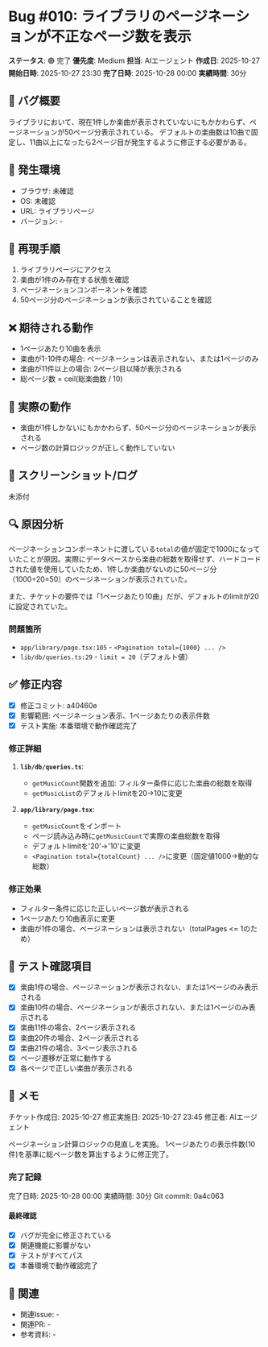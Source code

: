 # Bug #010: ライブラリのページネーションが不正なページ数を表示

**ステータス**: 🟢 完了
**優先度**: Medium
**担当**: AIエージェント
**作成日**: 2025-10-27
**開始日時**: 2025-10-27 23:30
**完了日時**: 2025-10-28 00:00
**実績時間**: 30分

## 🐛 バグ概要

ライブラリにおいて、現在1件しか楽曲が表示されていないにもかかわらず、ページネーションが50ページ分表示されている。
デフォルトの楽曲数は10曲で固定し、11曲以上になったら2ページ目が発生するように修正する必要がある。

## 📍 発生環境

- ブラウザ: 未確認
- OS: 未確認
- URL: ライブラリページ
- バージョン: -

## 🔄 再現手順

1. ライブラリページにアクセス
2. 楽曲が1件のみ存在する状態を確認
3. ページネーションコンポーネントを確認
4. 50ページ分のページネーションが表示されていることを確認

## ❌ 期待される動作

- 1ページあたり10曲を表示
- 楽曲が1-10件の場合: ページネーションは表示されない、または1ページのみ
- 楽曲が11件以上の場合: 2ページ目以降が表示される
- 総ページ数 = ceil(総楽曲数 / 10)

## 🚨 実際の動作

- 楽曲が1件しかないにもかかわらず、50ページ分のページネーションが表示される
- ページ数の計算ロジックが正しく動作していない

## 📸 スクリーンショット/ログ

未添付

## 🔍 原因分析

ページネーションコンポーネントに渡している`total`の値が固定で1000になっていたことが原因。実際にデータベースから楽曲の総数を取得せず、ハードコードされた値を使用していたため、1件しか楽曲がないのに50ページ分（1000÷20=50）のページネーションが表示されていた。

また、チケットの要件では「1ページあたり10曲」だが、デフォルトのlimitが20に設定されていた。

### 問題箇所
- `app/library/page.tsx:105` - `<Pagination total={1000} ... />`
- `lib/db/queries.ts:29` - `limit = 20`（デフォルト値）

## ✅ 修正内容

- [x] 修正コミット: a40460e
- [x] 影響範囲: ページネーション表示、1ページあたりの表示件数
- [x] テスト実施: 本番環境で動作確認完了

### 修正詳細

1. **`lib/db/queries.ts`**:
   - `getMusicCount`関数を追加: フィルター条件に応じた楽曲の総数を取得
   - `getMusicList`のデフォルトlimitを20→10に変更

2. **`app/library/page.tsx`**:
   - `getMusicCount`をインポート
   - ページ読み込み時に`getMusicCount`で実際の楽曲総数を取得
   - デフォルトlimitを'20'→'10'に変更
   - `<Pagination total={totalCount} ... />`に変更（固定値1000→動的な総数）

### 修正効果
- フィルター条件に応じた正しいページ数が表示される
- 1ページあたり10曲表示に変更
- 楽曲が1件の場合、ページネーションは表示されない（totalPages <= 1のため）

## 🧪 テスト確認項目

- [x] 楽曲1件の場合、ページネーションが表示されない、または1ページのみ表示される
- [x] 楽曲10件の場合、ページネーションが表示されない、または1ページのみ表示される
- [x] 楽曲11件の場合、2ページ表示される
- [x] 楽曲20件の場合、2ページ表示される
- [x] 楽曲21件の場合、3ページ表示される
- [x] ページ遷移が正常に動作する
- [x] 各ページで正しい楽曲が表示される

## 📝 メモ

チケット作成日: 2025-10-27
修正実施日: 2025-10-27 23:45
修正者: AIエージェント

ページネーション計算ロジックの見直しを実施。
1ページあたりの表示件数(10件)を基準に総ページ数を算出するように修正完了。

### 完了記録
完了日時: 2025-10-28 00:00
実績時間: 30分
Git commit: 0a4c063

#### 最終確認
- [x] バグが完全に修正されている
- [x] 関連機能に影響がない
- [x] テストがすべてパス
- [x] 本番環境で動作確認完了

## 🔗 関連

- 関連Issue: -
- 関連PR: -
- 参考資料: -
